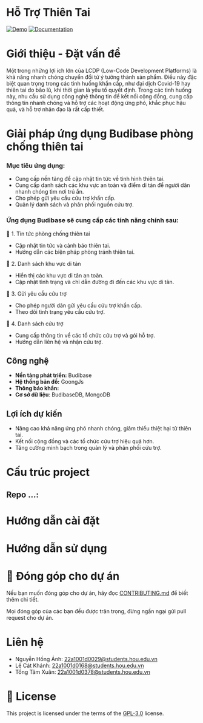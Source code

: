# Hỗ Trợ Thiên Tai

[![Demo](https://img.shields.io/badge/Demo-2ea44f?style=for-the-badge)](https://fbetahou.budibase.app/app/hotrothientai) [![Documentation](https://img.shields.io/badge/Documentation-blue?style=for-the-badge)]()

# Giới thiệu - Đặt vấn đề 
Một trong những lợi ích lớn của LCDP (Low-Code Development Platforms) là khả năng nhanh chóng chuyển đổi từ ý tưởng thành sản phẩm. Điều này đặc biệt quan trọng trong các tình huống khẩn cấp, như đại dịch Covid-19 hay thiên tai do bão lũ, khi thời gian là yếu tố quyết định. Trong các tình huống này, nhu cầu sử dụng công nghệ thông tin để kết nối cộng đồng, cung cấp thông tin nhanh chóng và hỗ trợ các hoạt động ứng phó, khắc phục hậu quả, và hỗ trợ nhân đạo là rất cấp thiết.
# Giải pháp ứng dụng Budibase phòng chống thiên tai
### Mục tiêu ứng dụng: 
- Cung cấp nền tảng để cập nhật tin tức về tình hình thiên tai.
- Cung cấp danh sách các khu vực an toàn và điểm di tản để người dân nhanh chóng tìm nơi trú ẩn.
- Cho phép gửi yêu cầu cứu trợ khẩn cấp.
- Quản lý danh sách và phân phối nguồn cứu trợ.
  
### Ứng dụng Budibase sẽ cung cấp các tính năng chính sau:

📰 1. Tin tức phòng chống thiên tai 
- Cập nhật tin tức và cảnh báo thiên tai.
- Hướng dẫn các biện pháp phòng tránh thiên tai.

📝 2. Danh sách khu vực di tản
- Hiển thị các khu vực di tản an toàn.
- Cập nhật tình trạng và chỉ dẫn đường đi đến các khu vực di tản.

📣 3. Gửi yêu cầu cứu trợ
- Cho phép người dân gửi yêu cầu cứu trợ khẩn cấp.
- Theo dõi tình trạng yêu cầu cứu trợ.

📝 4. Danh sách cứu trợ
- Cung cấp thông tin về các tổ chức cứu trợ và gói hỗ trợ.
- Hướng dẫn liên hệ và nhận cứu trợ.

## Công nghệ 
- **Nền tảng phát triển:** Budibase
- **Hệ thống bản đồ:** GoongJs
- **Thông báo khẩn:**
- **Cơ sở dữ liệu**: BudibaseDB, MongoDB
## Lợi ích dự kiến 
- Nâng cao khả năng ứng phó nhanh chóng, giảm thiểu thiệt hại từ thiên tai.
- Kết nối cộng đồng và các tổ chức cứu trợ hiệu quả hơn.
- Tăng cường minh bạch trong quản lý và phân phối cứu trợ.
# Cấu trúc project 
## Repo ...: 
# Hướng dẫn cài đặt 
# Hướng dẫn sử dụng 
# 🙌 Đóng góp cho dự án
Nếu bạn muốn đóng góp cho dự án, hãy đọc [CONTRIBUTING.md](https://github.com/FBeta-Hou/.github/blob/main/CONTRIBUTING.md) để biết thêm chi tiết.

Mọi đóng góp của các bạn đều được trân trọng, đừng ngần ngại gửi pull request cho dự án.
# Liên hệ 
-   Nguyễn Hồng Ánh: 22a1001d0029@students.hou.edu.vn
-   Lê Cát Khánh: 22a1001d0168@students.hou.edu.vn
-   Tống Tâm Xuân: 22a1001d0378@students.hou.edu.vn
# 📝 License 
This project is licensed under the terms of the [GPL-3.0](https://github.com/FBeta-Hou/.github/blob/main/LICENSE) license.
<!--

**Here are some ideas to get you started:**

🙋‍♀️ A short introduction - what is your organization all about?
🌈 Contribution guidelines - how can the community get involved?
👩‍💻 Useful resources - where can the community find your docs? Is there anything else the community should know?
🍿 Fun facts - what does your team eat for breakfast?
🧙 Remember, you can do mighty things with the power of [Markdown](https://docs.github.com/github/writing-on-github/getting-started-with-writing-and-formatting-on-github/basic-writing-and-formatting-syntax)
-->
